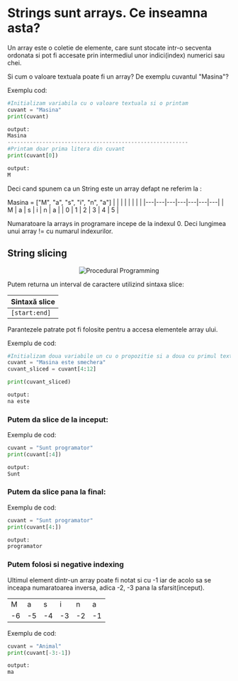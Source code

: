 # Strings sunt arrays. Ce inseamna asta?

Un array este o coletie de elemente, care sunt stocate intr-o secventa ordonata si pot fi accesate prin intermediul unor indici(index) numerici sau chei.

Si cum o valoare textuala poate fi un array? De exemplu cuvantul "Masina"?

Exemplu cod:

```python
#Initializam variabila cu o valoare textuala si o printam
cuvant = "Masina"
print(cuvant)

output:
Masina
---------------------------------------------------------
#Printam doar prima litera din cuvant
print(cuvant[0])

output:
M
```
Deci cand spunem ca un String este un array defapt ne referim la :

Masina = ["M", "a", "s", "i", "n", "a"] 
|   |   |   |   |   |   |   |
|---|---|---|---|---|---|---|
| M | a | s | i | n | a |
| 0 | 1 | 2 | 3 | 4 | 5 |

Numaratoare la arrays in programare incepe de la indexul 0. Deci lungimea unui array != cu numarul indexurilor.

## String slicing

<div style="text-align:center;">
  <img src="https://media.tenor.com/BK66NJvOliIAAAAC/slicing-people-are-awesome.gif" alt="Procedural Programming" >
</div>

Putem returna un interval de caractere utilizind sintaxa slice:

| Sintaxă slice  |
|--------------------------|
| `[start:end]`             |

   

Parantezele patrate pot fi folosite pentru a accesa elementele array ului. 

Exemplu de cod:

```python
#Initializam doua variabile un cu o propozitie si a doua cu primul text sliced incepand de la indexul 4 si oprindu se la indexul 12
cuvant = "Masina este smechera"
cuvant_sliced = cuvant[4:12]

print(cuvant_sliced)

output:
na este
```

### Putem da slice de la inceput:

Exemplu de cod:
```python
cuvant = "Sunt programator"
print(cuvant[:4])

output:
Sunt
```



### Putem da slice pana la final:

Exemplu de cod:
```python
cuvant = "Sunt programator"
print(cuvant[4:])

output:
programator
```

### Putem folosi si negative indexing

Ultimul element dintr-un array poate fi notat si cu -1 iar de acolo sa se inceapa numaratoarea inversa, adica -2, -3 pana la sfarsit(inceput).

|    |    |    |    |    |    |
|----|----|----|----|----|----|
| M  | a  | s  | i  | n  | a  |
| -6 | -5 | -4 | -3 | -2 | -1 |


Exemplu de cod:

```python
cuvant = "Animal"
print(cuvant[-3:-1])

output:
ma
```